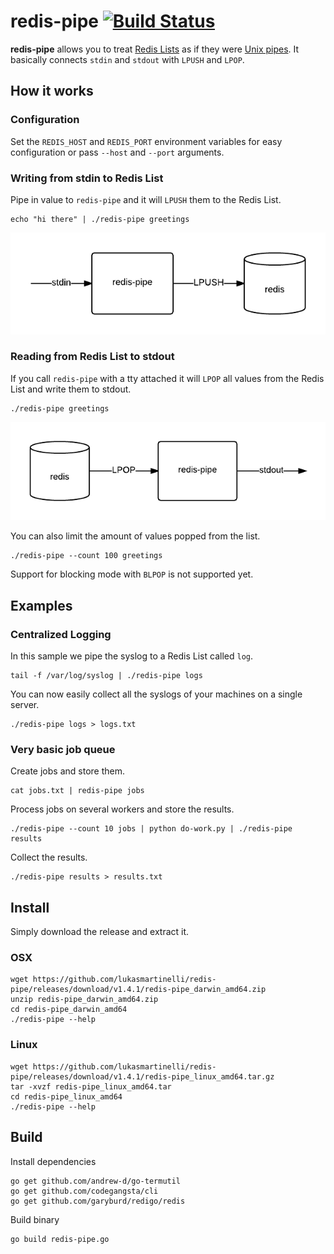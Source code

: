 # redis-pipe [![Build Status](https://travis-ci.org/lukasmartinelli/redis-pipe.svg?branch=master)](https://travis-ci.org/lukasmartinelli/redis-pipe)

**redis-pipe** allows you to treat [Redis Lists](http://redis.io/topics/data-types#lists)
as if they were [Unix pipes](https://en.wikipedia.org/wiki/Pipeline_%28Unix%29).
It basically connects `stdin` and `stdout` with `LPUSH` and `LPOP`.

## How it works

### Configuration

Set the `REDIS_HOST` and `REDIS_PORT` environment variables for
easy configuration or pass `--host` and `--port` arguments.

### Writing from stdin to Redis List

Pipe in value to `redis-pipe` and it will `LPUSH` them to the Redis List.

```
echo "hi there" | ./redis-pipe greetings
```

![Write from stdin to Redis with LPUSH](redis-lpush.png)

### Reading from Redis List to stdout

If you call `redis-pipe` with a tty attached it will `LPOP` all values
from the Redis List and write them to stdout.

```
./redis-pipe greetings
```

![Read from Redis with LPOP and write to stdout](redis-lpop.png)

You can also limit the amount of values popped from the list.

```
./redis-pipe --count 100 greetings
```

Support for blocking mode with `BLPOP` is not supported yet.

## Examples

### Centralized Logging

In this sample we pipe the syslog to a Redis List called `log`.

```
tail -f /var/log/syslog | ./redis-pipe logs
```

You can now easily collect all the syslogs of your machines
on a single server.

```
./redis-pipe logs > logs.txt
```

### Very basic job queue

Create jobs and store them.

```
cat jobs.txt | redis-pipe jobs
```

Process jobs on several workers and store the results.

```
./redis-pipe --count 10 jobs | python do-work.py | ./redis-pipe results
```

Collect the results.
```
./redis-pipe results > results.txt
```

## Install

Simply download the release and extract it.

### OSX

```
wget https://github.com/lukasmartinelli/redis-pipe/releases/download/v1.4.1/redis-pipe_darwin_amd64.zip
unzip redis-pipe_darwin_amd64.zip
cd redis-pipe_darwin_amd64
./redis-pipe --help
```

### Linux

```
wget https://github.com/lukasmartinelli/redis-pipe/releases/download/v1.4.1/redis-pipe_linux_amd64.tar.gz
tar -xvzf redis-pipe_linux_amd64.tar
cd redis-pipe_linux_amd64
./redis-pipe --help
```

## Build

Install dependencies

```
go get github.com/andrew-d/go-termutil
go get github.com/codegangsta/cli
go get github.com/garyburd/redigo/redis
```

Build binary

```
go build redis-pipe.go
```
